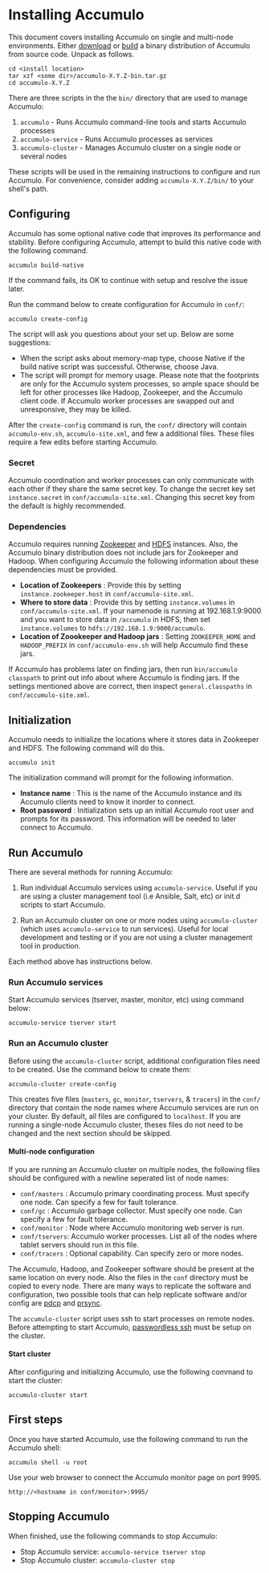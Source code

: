 <!--
Licensed to the Apache Software Foundation (ASF) under one or more
contributor license agreements.  See the NOTICE file distributed with
this work for additional information regarding copyright ownership.
The ASF licenses this file to You under the Apache License, Version 2.0
(the "License"); you may not use this file except in compliance with
the License.  You may obtain a copy of the License at

    http://www.apache.org/licenses/LICENSE-2.0

Unless required by applicable law or agreed to in writing, software
distributed under the License is distributed on an "AS IS" BASIS,
WITHOUT WARRANTIES OR CONDITIONS OF ANY KIND, either express or implied.
See the License for the specific language governing permissions and
limitations under the License.
-->

# Installing Accumulo

This document covers installing Accumulo on single and multi-node environments.
Either [download][1] or [build][2] a binary distribution of Accumulo from
source code.  Unpack as follows.

    cd <install location>
    tar xzf <some dir>/accumulo-X.Y.Z-bin.tar.gz
    cd accumulo-X.Y.Z

There are three scripts in the the `bin/` directory that are used to manage Accumulo:

1. `accumulo` - Runs Accumulo command-line tools and starts Accumulo processes
2. `accumulo-service` - Runs Accumulo processes as services
3. `accumulo-cluster` - Manages Accumulo cluster on a single node or several nodes

These scripts will be used in the remaining instructions to configure and run Accumulo.
For convenience, consider adding `accumulo-X.Y.Z/bin/` to your shell's path.

## Configuring

Accumulo has some optional native code that improves its performance and
stability. Before configuring Accumulo, attempt to build this native code
with the following command.

    accumulo build-native

If the command fails, its OK to continue with setup and resolve the issue later.

Run the command below to create configuration for Accumulo in `conf/`:

    accumulo create-config

The script will ask you questions about your set up. Below are some suggestions:

* When the script asks about memory-map type, choose Native if the build native script 
  was successful. Otherwise, choose Java.
* The script will prompt for memory usage. Please note that the footprints are
  only for the Accumulo system processes, so ample space should be left for other
  processes like Hadoop, Zookeeper, and the Accumulo client code.  If Accumulo
  worker processes are swapped out and unresponsive, they may be killed.

After the `create-config` command is run, the `conf/` directory will contain
`accumulo-env.sh`, `accumulo-site.xml`, and few a additional files. These files require
a few edits before starting Accumulo.

### Secret

Accumulo coordination and worker processes can only communicate with each other
if they share the same secret key.  To change the secret key set
`instance.secret` in `conf/accumulo-site.xml`.  Changing this secret key from
the default is highly recommended.

### Dependencies

Accumulo requires running [Zookeeper][3] and [HDFS][4] instances.  Also, the
Accumulo binary distribution does not include jars for Zookeeper and Hadoop.
When configuring Accumulo the following information about these dependencies
must be provided.

 * **Location of Zookeepers** :  Provide this by setting `instance.zookeeper.host`
   in `conf/accumulo-site.xml`.
 * **Where to store data** :  Provide this by setting `instance.volumes` in
   `conf/accumulo-site.xml`.  If your namenode is running at 192.168.1.9:9000
   and you want to store data in `/accumulo` in HDFS, then set
  `instance.volumes` to `hdfs://192.168.1.9:9000/accumulo`.
 * **Location of Zoookeeper and Hadoop jars** :  Setting `ZOOKEEPER_HOME` and
   `HADOOP_PREFIX` in `conf/accumulo-env.sh` will help Accumulo find these
   jars.

If Accumulo has problems later on finding jars, then run `bin/accumulo
classpath` to print out info about where Accumulo is finding jars.  If the
settings mentioned above are correct, then inspect `general.classpaths` in
`conf/accumulo-site.xml`.

## Initialization

Accumulo needs to initialize the locations where it stores data in Zookeeper
and HDFS.  The following command will do this.

    accumulo init

The initialization command will prompt for the following information.

 * **Instance name** : This is the name of the Accumulo instance and its
   Accumulo clients need to know it inorder to connect.
 * **Root password** : Initialization sets up an initial Accumulo root user and
   prompts for its password.  This information will be needed to later connect
   to Accumulo.

## Run Accumulo

There are several methods for running Accumulo:

1. Run individual Accumulo services using `accumulo-service`. Useful if you are
   using a cluster management tool (i.e Ansible, Salt, etc) or init.d scripts to
   start Accumulo.

2. Run an Accumulo cluster on one or more nodes using `accumulo-cluster` (which
   uses `accumulo-service` to run services). Useful for local development and
   testing or if you are not using a cluster management tool in production.

Each method above has instructions below.

### Run Accumulo services

Start Accumulo services (tserver, master, monitor, etc) using command below:

    accumulo-service tserver start

### Run an Accumulo cluster

Before using the `accumulo-cluster` script, additional configuration files need
to be created. Use the command below to create them:

    accumulo-cluster create-config

This creates five files (`masters`, `gc`, `monitor`, `tservers`, & `tracers`)
in the `conf/` directory that contain the node names where Accumulo services
are run on your cluster. By default, all files are configured to `localhost`. If
you are running a single-node Accumulo cluster, theses files do not need to be
changed and the next section should be skipped.

#### Multi-node configuration

If you are running an Accumulo cluster on multiple nodes, the following files
should be configured with a newline seperated list of node names:

 * `conf/masters` : Accumulo primary coordinating process.  Must specify one
                    node.  Can specify a few for fault tolerance.
 * `conf/gc`      : Accumulo garbage collector.  Must specify one node.  Can
                    specify a few for fault tolerance.
 * `conf/monitor` : Node where Accumulo monitoring web server is run.
 * `conf/tservers`: Accumulo worker processes.   List all of the nodes where
                    tablet servers should run in this file.
 * `conf/tracers` : Optional capability. Can specify zero or more nodes. 

The Accumulo, Hadoop, and Zookeeper software should be present at the same
location on every node.  Also the files in the `conf` directory must be copied
to every node. There are many ways to replicate the software and configuration,
two possible tools that can help replicate software and/or config are [pdcp][5]
and [prsync][6].

The `accumulo-cluster` script uses ssh to start processes on remote nodes. Before
attempting to start Accumulo, [passwordless ssh][7] must be setup on the cluster.

#### Start cluster

After configuring and initializing Accumulo, use the following command to start
the cluster:

    accumulo-cluster start

## First steps

Once you have started Accumulo, use the following command to run the Accumulo shell:

    accumulo shell -u root

Use your web browser to connect the Accumulo monitor page on port 9995.

    http://<hostname in conf/monitor>:9995/

## Stopping Accumulo

When finished, use the following commands to stop Accumulo:

* Stop Accumulo service: `accumulo-service tserver stop`
* Stop Accumulo cluster: `accumulo-cluster stop`

[1]: http://accumulo.apache.org/
[2]: README.md#building-
[3]: http://zookeeper.apache.org/
[4]: http://http://hadoop.apache.org/
[5]: https://code.google.com/p/pdsh/
[6]: https://code.google.com/p/parallel-ssh/
[7]: https://www.google.com/search?q=hadoop+passwordless+ssh&ie=utf-8&oe=utf-8

